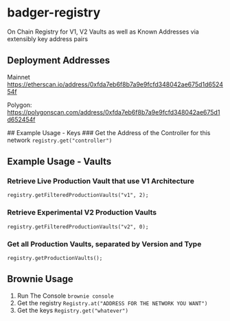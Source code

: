 # badger-registry
On Chain Registry for V1, V2 Vaults as well as Known Addresses via extensibly key address pairs


## Deployment Addresses

Mainnet
https://etherscan.io/address/0xfda7eb6f8b7a9e9fcfd348042ae675d1d652454f

Polygon:
https://polygonscan.com/address/0xfda7eb6f8b7a9e9fcfd348042ae675d1d652454f

## Example Usage - Keys
### Get the Address of the Controller for this network
```registry.get("controller")```

## Example Usage - Vaults

### Retrieve Live Production Vault that use V1 Architecture

```registry.getFilteredProductionVaults("v1", 2);```

### Retrieve Experimental V2 Production Vaults
```registry.getFilteredProductionVaults("v2", 0);```

### Get all Production Vaults, separated by Version and Type
```registry.getProductionVaults();```

## Brownie Usage

1. Run The Console ```brownie console```
2. Get the registry ```Registry.at("ADDRESS FOR THE NETWORK YOU WANT")```
3. Get the keys ```Registry.get("whatever")```

